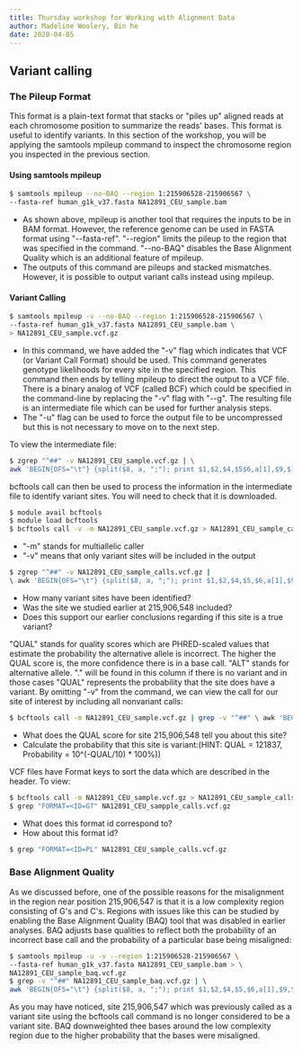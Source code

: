 ```yaml
---
title: Thursday workshop for Working with Alignment Data
author: Madeline Woolery, Bin he
date: 2020-04-05
---
```


## Variant calling
### The Pileup Format
This format is a plain-text format that stacks or "piles up" aligned reads at each chromosome position to summarize the reads' bases. This format is useful to identify variants. In this section of the workshop, you will be applying the samtools mpileup command to inspect the chromosome region you inspected in the previous section.

#### Using samtools mpileup

```bash
$ samtools mpileup --no-BAQ --region 1:215906528-215906567 \ 
--fasta-ref human_g1k_v37.fasta NA12891_CEU_sample.bam
```

- As shown above, mpileup is another tool that requires the inputs to be in BAM format. However, the reference genome can be used in FASTA format using "--fasta-ref". "--region" limits the pileup to the region that was specified in the command. "--no-BAQ" disables the Base Alignment Quality which is an additional feature of mpileup.
- The outputs of this command are pileups and stacked mismatches. However, it is possible to output variant calls instead using mpileup.

#### Variant Calling
```bash
$ samtools mpileup -v --no-BAQ --region 1:215906528-215906567 \ 
--fasta-ref human_g1k_v37.fasta NA12891_CEU_sample.bam \ 
> NA12891_CEU_sample.vcf.gz
```

- In this command, we have added the "-v" flag which indicates that VCF (or Variant Call Format) should be used. This command generates genotype likelihoods for every site in the specified region. This command then ends by telling mpileup to direct the output to a VCF file. There is a binary analog of VCF (called BCF) which could be specified in the command-line by replacing the "-v" flag with "--g". The resulting file is an intermediate file which can be used for further analysis steps.
- The "-u" flag can be used to force the output file to be uncompressed but this is not necessary to move on to the next step.
 
To view the intermediate file:
```bash
$ zgrep "^##" -v NA12891_CEU_sample.vcf.gz | \
awk 'BEGIN{OFS="\t"} {split($8, a, ";"); print $1,$2,$4,$5$6,a[1],$9,$10}' 
```

bcftools call can then be used to process the information in the intermediate file to identify variant sites. You will need to check that it is downloaded.

```bash
$ module avail bcftools
$ module load bcftools
$ bcftools call -v -m NA12891_CEU_sample.vcf.gz > NA12891_CEU_sample_calls.vcf.gz
```

- "-m" stands for multiallelic caller
- "-v" means that only variant sites will be included in the output

```bash
$ zgrep "^##" -v NA12891_CEU_sample_calls.vcf.gz | 
\ awk 'BEGIN{OFS="\t"} {split($8, a, ";"); print $1,$2,$4,$5,$6,a[1],$9,$10}'
```

- How many variant sites have been identified? 
- Was the site we studied earlier at 215,906,548 included? 
- Does this support our earlier conclusions regarding if this site is a true variant?
 
"QUAL" stands for quality scores which are PHRED-scaled values that estimate the probability the alternative allele is incorrect. The higher the QUAL score is, the more confidence there is in a base call. "ALT" stands for alternative allele. "." will be found in this column if there is no variant and in those cases "QUAL" represents the probability that the site does have a variant. By omitting "-v" from the command, we can view the call for our site of interest by including all nonvariant calls:

```bash
$ bcftools call -m NA12891_CEU_sample.vcf.gz | grep -v "^##" \ awk 'BEGIN{OFS="\t"} {split($8, a, ";"); print $1,$2,$4,$5,$6,a[1],$9,$10}'
```

- What does the QUAL score for site 215,906,548 tell you about this site?
- Calculate the probability that this site is variant:(HINT: QUAL = 121837, Probability = 10^(-QUAL/10) * 100%))
 
VCF files have Format keys to sort the data which are described in the header. To view:

```bash
$ bcftools call -m NA12891_CEU_sample.vcf.gz > NA12891_CEU_sample_calls.vcf.gz
$ grep "FORMAT=<ID=GT" NA12891_CEU_sampple_calls.vcf.gz
```

- What does this format id correspond to?
- How about this format id?

```bash
$ grep "FORMAT=<ID=PL" NA12891_CEU_sample_calls.vcf.gz
```

### Base Alignment Quality
As we discussed before, one of the possible reasons for the misalignment in the region near position 215,906,547 is that it is a low complexity region consisting of G's and C's. Regions with issues like this can be studied by enabling the Base Alignment Quality (BAQ) tool that was disabled in earlier analyses. BAQ adjusts base qualities to reflect both the probability of an incorrect base call and the probability of a particular base being misaligned:

```bash
$ samtools mpileup -u -v --region 1:215906528-215906567 \ 
--fasta-ref human_g1k_v37.fasta NA12891_CEU_sample.bam > \ 
NA12891_CEU_sample_baq.vcf.gz
$ grep -v "^##" NA12891_CEU_sample_baq.vcf.gz | \ 
awk 'BEGIN{OFS="\t"} {split($8, a, ";"); print $1,$2,$4,$5,$6,a[1],$9,$10}'
```

As you may have noticed, site 215,906,547 which was previously called as a variant site using the bcftools call command is no longer considered to be a variant site. BAQ downweighted thee bases around the low complexity region due to the higher probability that the bases were misaligned.
